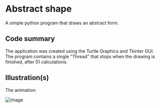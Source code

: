 # Abstract shape

A simple python program that draws an abstract form.

## Code summary
The application was created using the Turtle Graphics and Tkinter GUI. <br/>
The program contains a single "Thread" that stops when the drawing is finished, after 51 calculations. <br/>


## Illustration(s)

The animation:

![image](https://github.com/Rares8921/Projects/blob/master/2020/Python/Abstract%20Drawing/abstract.gif?raw=true)
